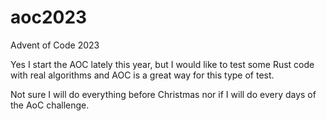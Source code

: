 # aoc2023
Advent of Code 2023

Yes I start the AOC lately this year, but I would like to test some Rust code with real algorithms and AOC is a great way for this type of test.

Not sure I will do everything before Christmas nor if I will do every days of the AoC challenge.

